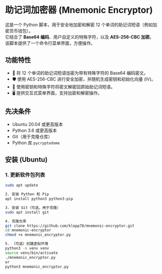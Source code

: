 # 助记词加密器 (Mnemonic Encryptor)

这是一个 Python 脚本，用于安全地加密和解密 12 个单词的助记词短语（例如加密货币钱包）。  
它结合了 **Base64 编码**、用户自定义的特殊字符，以及 **AES-256-CBC 加密**。  
该脚本提供了一个命令行菜单界面，方便操作。

## 功能特性
- 🔐 将 12 个单词的助记词短语加密为带有特殊字符的 Base64 编码密文。
- 🛡️ 使用 AES-256-CBC 进行安全加密，并随机生成密钥和初始化向量 (IV)。
- 🔑 使用密钥和特殊字符将密文解密回原始助记词短语。
- 🖥️ 提供交互式菜单界面，支持加密和解密操作。

## 先决条件
- Ubuntu 20.04 或更高版本
- Python 3.6 或更高版本
- Git（用于克隆仓库）
- Python 库 `pycryptodome`

## 安装 (Ubuntu)

### 1. 更新软件包列表
```bash
sudo apt update

2. 安装 Python 和 Pip
apt install python3 python3-pip

3. 安装 Git（可选，用于克隆）
sudo apt install git

4. 克隆仓库
git clone https://github.com/klopp78/mnemonic-encryptor.git
cd mnemonic-encryptor
chmod +x mnemonic_encryptor.py

5. （可选）创建虚拟环境
python3 -m venv venv
source venv/bin/activate
./mnemonic_encryptor.py
or
python3 mnemonic_encryptor.py
